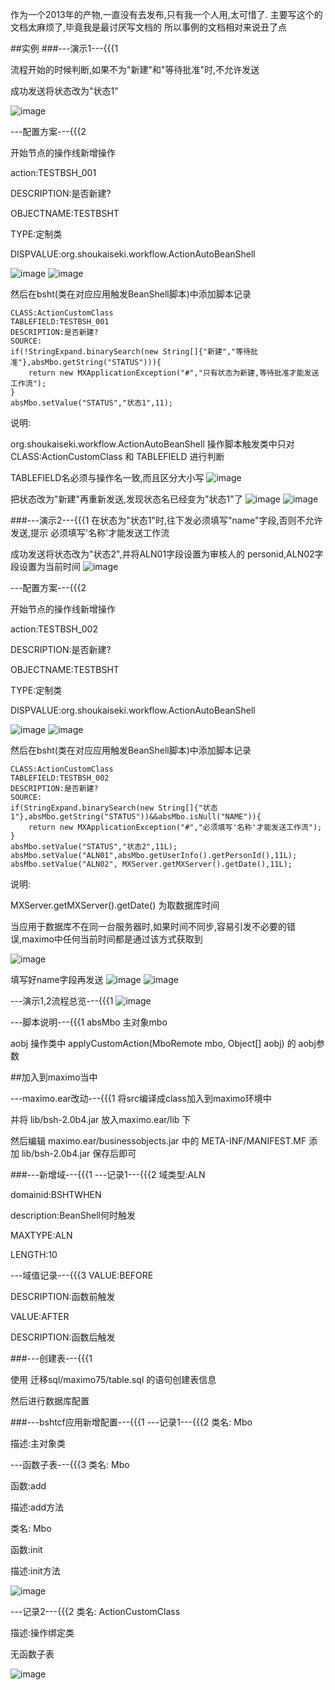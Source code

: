 作为一个2013年的产物,一直没有去发布,只有我一个人用,太可惜了.
主要写这个的文档太麻烦了,毕竟我是最讨厌写文档的
所以事例的文档相对来说丑了点

##实例
###---演示1---{{{1

流程开始的时候判断,如果不为"新建"和"等待批准"时,不允许发送

成功发送将状态改为"状态1"

![image](http://git.oschina.net/shoukaiseki/maximobeanshell/raw/master/image/testbshtapp001.png)

---配置方案---{{{2

开始节点的操作线新增操作

action:TESTBSH_001

DESCRIPTION:是否新建?

OBJECTNAME:TESTBSHT

TYPE:定制类

DISPVALUE:org.shoukaiseki.workflow.ActionAutoBeanShell

![image](http://git.oschina.net/shoukaiseki/maximobeanshell/raw/master/image/testbsh001.png)
![image](http://git.oschina.net/shoukaiseki/maximobeanshell/raw/master/image/action001.png)

然后在bsht(类在对应应用触发BeanShell脚本)中添加脚本记录
```
CLASS:ActionCustomClass
TABLEFIELD:TESTBSH_001
DESCRIPTION:是否新建?
SOURCE:
if(!StringExpand.binarySearch(new String[]{"新建","等待批准"},absMbo.getString("STATUS"))){
	return new MXApplicationException("#","只有状态为新建,等待批准才能发送工作流");
}
absMbo.setValue("STATUS","状态1",11);
```

说明:

org.shoukaiseki.workflow.ActionAutoBeanShell 操作脚本触发类中只对 CLASS:ActionCustomClass 和 TABLEFIELD 进行判断

TABLEFIELD名必须与操作名一致,而且区分大小写
![image](http://git.oschina.net/shoukaiseki/maximobeanshell/raw/master/image/bshtscript001.png)


把状态改为"新建"再重新发送,发现状态名已经变为"状态1"了
![image](http://git.oschina.net/shoukaiseki/maximobeanshell/raw/master/image/testbshtapp002.png)
![image](http://git.oschina.net/shoukaiseki/maximobeanshell/raw/master/image/testbshtapp003.png)

###---演示2---{{{1
在状态为"状态1"时,往下发必须填写"name"字段,否则不允许发送,提示  必须填写'名称'才能发送工作流

成功发送将状态改为"状态2",并将ALN01字段设置为审核人的 personid,ALN02字段设置为当前时间
![image](http://git.oschina.net/shoukaiseki/maximobeanshell/raw/master/image/testbshtapp004.png)

---配置方案---{{{2

开始节点的操作线新增操作

action:TESTBSH_002

DESCRIPTION:是否新建?

OBJECTNAME:TESTBSHT

TYPE:定制类

DISPVALUE:org.shoukaiseki.workflow.ActionAutoBeanShell

![image](http://git.oschina.net/shoukaiseki/maximobeanshell/raw/master/image/testbsh002.png)
![image](http://git.oschina.net/shoukaiseki/maximobeanshell/raw/master/image/action002.png)

然后在bsht(类在对应应用触发BeanShell脚本)中添加脚本记录
```
CLASS:ActionCustomClass
TABLEFIELD:TESTBSH_002
DESCRIPTION:是否新建?
SOURCE:
if(StringExpand.binarySearch(new String[]{"状态1"},absMbo.getString("STATUS"))&&absMbo.isNull("NAME")){
	return new MXApplicationException("#","必须填写'名称'才能发送工作流");
}
absMbo.setValue("STATUS","状态2",11L);
absMbo.setValue("ALN01",absMbo.getUserInfo().getPersonId(),11L);
absMbo.setValue("ALN02", MXServer.getMXServer().getDate(),11L);
```

说明:

MXServer.getMXServer().getDate() 为取数据库时间

当应用于数据库不在同一台服务器时,如果时间不同步,容易引发不必要的错误,maximo中任何当前时间都是通过该方式获取到

![image](http://git.oschina.net/shoukaiseki/maximobeanshell/raw/master/image/bshtscript002.png)


填写好name字段再发送
![image](http://git.oschina.net/shoukaiseki/maximobeanshell/raw/master/image/testbshtapp005.png)
![image](http://git.oschina.net/shoukaiseki/maximobeanshell/raw/master/image/testbshtapp006.png)


---演示1,2流程总览---{{{1
![image](http://git.oschina.net/shoukaiseki/maximobeanshell/raw/master/image/testbsh.png)






---脚本说明---{{{1
 absMbo                           主对象mbo

 aobj                             操作类中 applyCustomAction(MboRemote mbo, Object[] aobj) 的 aobj参数




##加入到maximo当中

---maximo.ear改动---{{{1
将src编译成class加入到maximo环境中

并将 lib/bsh-2.0b4.jar 放入maximo.ear/lib 下

然后编辑 maximo.ear/businessobjects.jar 中的 META-INF/MANIFEST.MF 添加 lib/bsh-2.0b4.jar 保存后即可



###---新增域---{{{1
---记录1---{{{2
域类型:ALN

domainid:BSHTWHEN

description:BeanShell何时触发

MAXTYPE:ALN

LENGTH:10

---域值记录---{{{3
VALUE:BEFORE

DESCRIPTION:函数前触发


VALUE:AFTER

DESCRIPTION:函数后触发


###---创建表---{{{1

使用 迁移sql/maximo75/table.sql 的语句创建表信息

然后进行数据库配置


###---bshtcf应用新增配置---{{{1
---记录1---{{{2
类名: Mbo

描述:主对象类

---函数子表---{{{3
类名: Mbo

函数:add

描述:add方法

类名: Mbo

函数:init

描述:init方法

![image](http://git.oschina.net/shoukaiseki/maximobeanshell/raw/master/image/bshtcf001.png)


---记录2---{{{2
类名: ActionCustomClass

描述:操作绑定类

无函数子表

![image](http://git.oschina.net/shoukaiseki/maximobeanshell/raw/master/image/bshtcf002.png)
